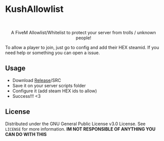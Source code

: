 # KushAllowlist
<br />
<p align="center">

  <p align="center">
    A FiveM Allowlist/Whitelist to protect your server from trolls / unknown people!
  </p>
</p>

To allow a player to join, just go to config and add their HEX steamid.
If you need help or something you can open a issue.


## Usage

* Download [Release](https://github.com/N0rmie/KushAllowlist/releases)/SRC
* Save it on your server scripts folder
* Configure it (add steam HEX ids to allow)
* Success!!! <3

## License

Distributed under the GNU General Public License v3.0 License. See `LICENSE` for more information.
**IM NOT RESPONSIBLE OF ANYTHING YOU CAN DO WITH THIS**
